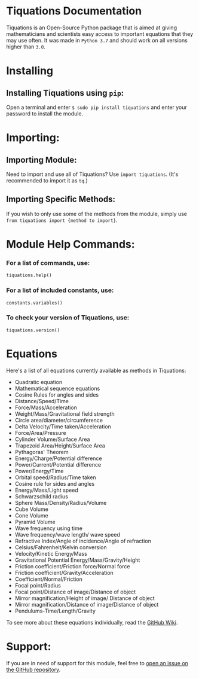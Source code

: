 # Tiquations Documentation
Tiquations is an Open-Source Python package that is aimed at giving mathematicians and scientists easy access to important equations that they may use often. It was made in `Python 3.7` and should work on all versions higher than `3.0`.

# Installing
## Installing Tiquations using `pip`:
Open a terminal and enter `$ sudo pip install tiquations` and enter your password to install the module.

# Importing:
## Importing Module:
Need to import and use all of Tiquations? Use `import tiquations`. (It's recommended to import it as `tq`.)
## Importing Specific Methods:
If you wish to only use some of the methods from the module, simply use `from tiquations import {method to import}`.

# Module Help Commands:
### For a list of commands, use:
`tiquations.help()`
### For a list of included constants, use:
`constants.variables()`
### To check your version of Tiquations, use:
`tiquations.version()`

# Equations
Here's a list of all equations currently available as methods in Tiquations:
* Quadratic equation
* Mathematical sequence equations
* Cosine Rules for angles and sides
* Distance/Speed/Time
* Force/Mass/Acceleration
* Weight/Mass/Gravitational field strength
* Circle area/diameter/circumference
* Delta Velocity/Time taken/Acceleration
* Force/Area/Pressure
* Cylinder Volume/Surface Area
* Trapezoid Area/Height/Surface Area
* Pythagoras' Theorem
* Energy/Charge/Potential difference
* Power/Current/Potential difference
* Power/Energy/Time
* Orbital speed/Radius/Time taken
* Cosine rule for sides and angles
* Energy/Mass/Light speed
* Schwarzschild radius
* Sphere Mass/Density/Radius/Volume
* Cube Volume
* Cone Volume
* Pyramid Volume
* Wave frequency using time
* Wave frequency/wave length/ wave speed
* Refractive Index/Angle of incidence/Angle of refraction
* Celsius/Fahrenheit/Kelvin conversion
* Velocity/Kinetic Energy/Mass
* Gravitational Potential Energy/Mass/Gravity/Height
* Friction coefficient/Friction force/Normal force
* Friction coefficient/Gravity/Acceleration
* Coefficient/Normal/Friction
* Focal point/Radius
* Focal point/Distance of image/Distance of object
* Mirror magnification/Height of image/ Distance of object
* Mirror magnification/Distance of image/Distance of object
* Pendulums-Time/Length/Gravity

To see more about these equations individually, read the [GitHub Wiki](https://github.com/royalPanic/tiquations/wiki).

# Support:
If you are in need of support for this module, feel free to [open an issue on the GitHub repository](https://github.com/royalPanic/tiquations/issues/new).
